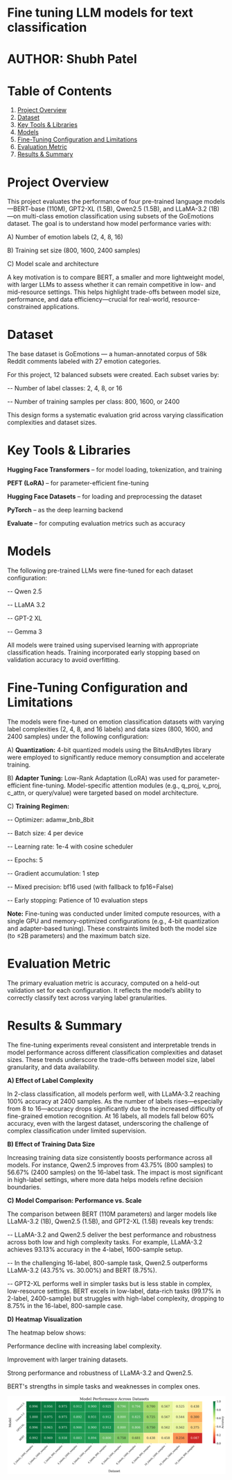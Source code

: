 Fine tuning LLM models for text classification
===============================================

# AUTHOR: Shubh Patel



# Table of Contents
1. [Project Overview](#Project-Overview)
2. [Dataset](#Dataset-Source-And-Overview)
3. [Key Tools & Libraries](#key-Tools-&-Libraries)
4. [Models](#Models)
5. [Fine-Tuning Configuration and Limitations](#Fine-Tuning-Configuration-and-Limitations)
6. [Evaluation Metric](#Evaluation-Metric)
7. [Results & Summary](#Results-&-Summary)

# Project Overview

This project evaluates the performance of four pre-trained language models—BERT-base (110M), GPT2-XL (1.5B), Qwen2.5 (1.5B), and LLaMA-3.2 (1B)—on multi-class emotion classification using subsets of the GoEmotions dataset. The goal is to understand how model performance varies with:

A) Number of emotion labels (2, 4, 8, 16)

B) Training set size (800, 1600, 2400 samples)

C) Model scale and architecture

A key motivation is to compare BERT, a smaller and more lightweight model, with larger LLMs to assess whether it can remain competitive in low- and mid-resource settings. This helps highlight trade-offs between model size, performance, and data efficiency—crucial for real-world, resource-constrained applications.

# Dataset

The base dataset is GoEmotions — a human-annotated corpus of 58k Reddit comments labeled with 27 emotion categories.

For this project, 12 balanced subsets were created. Each subset varies by:

-- Number of label classes: 2, 4, 8, or 16

-- Number of training samples per class: 800, 1600, or 2400

This design forms a systematic evaluation grid across varying classification complexities and dataset sizes.

# Key Tools & Libraries

**Hugging Face Transformers** – for model loading, tokenization, and training

**PEFT (LoRA)** – for parameter-efficient fine-tuning

**Hugging Face Datasets** – for loading and preprocessing the dataset

**PyTorch** – as the deep learning backend

**Evaluate** – for computing evaluation metrics such as accuracy

# Models

The following pre-trained LLMs were fine-tuned for each dataset configuration:

-- Qwen 2.5

-- LLaMA 3.2

-- GPT-2 XL

-- Gemma 3

All models were trained using supervised learning with appropriate classification heads. Training incorporated early stopping based on validation accuracy to avoid overfitting.

# Fine-Tuning Configuration and Limitations

The models were fine-tuned on emotion classification datasets with varying label complexities (2, 4, 8, and 16 labels) and data sizes (800, 1600, and 2400 samples) under the following configuration:

A) **Quantization:** 4-bit quantized models using the BitsAndBytes library were employed to significantly reduce memory consumption and accelerate training.

B) **Adapter Tuning:** Low-Rank Adaptation (LoRA) was used for parameter-efficient fine-tuning. Model-specific attention modules (e.g., q_proj, v_proj, c_attn, or query/value) were targeted based on model architecture.

C) **Training Regimen:**

-- Optimizer: adamw_bnb_8bit

-- Batch size: 4 per device

-- Learning rate: 1e-4 with cosine scheduler

-- Epochs: 5

-- Gradient accumulation: 1 step

-- Mixed precision: bf16 used (with fallback to fp16=False)

-- Early stopping: Patience of 10 evaluation steps

**Note:** Fine-tuning was conducted under limited compute resources, with a single GPU and memory-optimized configurations (e.g., 4-bit quantization and adapter-based tuning). These constraints limited both the model size (to ≤2B parameters) and the maximum batch size.

# Evaluation Metric

The primary evaluation metric is accuracy, computed on a held-out validation set for each configuration. It reflects the model’s ability to correctly classify text across varying label granularities.

# Results & Summary

The fine-tuning experiments reveal consistent and interpretable trends in model performance across different classification complexities and dataset sizes. These trends underscore the trade-offs between model size, label granularity, and data availability.

**A) Effect of Label Complexity**

In 2-class classification, all models perform well, with LLaMA-3.2 reaching 100% accuracy at 2400 samples. As the number of labels rises—especially from 8 to 16—accuracy drops significantly due to the increased difficulty of fine-grained emotion recognition. At 16 labels, all models fall below 60% accuracy, even with the largest dataset, underscoring the challenge of complex classification under limited supervision.

**B) Effect of Training Data Size**

Increasing training data size consistently boosts performance across all models. For instance, Qwen2.5 improves from 43.75% (800 samples) to 56.67% (2400 samples) on the 16-label task. The impact is most significant in high-label settings, where more data helps models refine decision boundaries.

**C) Model Comparison: Performance vs. Scale**

The comparison between BERT (110M parameters) and larger models like LLaMA-3.2 (1B), Qwen2.5 (1.5B), and GPT2-XL (1.5B) reveals key trends:

-- LLaMA-3.2 and Qwen2.5 deliver the best performance and robustness across both low and high complexity tasks. For example, LLaMA-3.2 achieves 93.13% accuracy in the 4-label, 1600-sample setup.

-- In the challenging 16-label, 800-sample task, Qwen2.5 outperforms LLaMA-3.2 (43.75% vs. 30.00%) and BERT (8.75%).

-- GPT2-XL performs well in simpler tasks but is less stable in complex, low-resource settings. BERT excels in low-label, data-rich tasks (99.17% in 2-label, 2400-sample) but struggles with high-label complexity, dropping to 8.75% in the 16-label, 800-sample case.

**D) Heatmap Visualization**

The heatmap below shows:

Performance decline with increasing label complexity.

Improvement with larger training datasets.

Strong performance and robustness of LLaMA-3.2 and Qwen2.5.

BERT's strengths in simple tasks and weaknesses in complex ones.

![Model_Performnace](Model_Performance.png)
